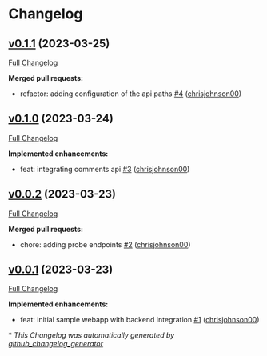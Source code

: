 # Changelog

## [v0.1.1](https://github.com/chrisjohnson00/python-webapp-sample/tree/v0.1.1) (2023-03-25)

[Full Changelog](https://github.com/chrisjohnson00/python-webapp-sample/compare/v0.1.0...v0.1.1)

**Merged pull requests:**

- refactor: adding configuration of the api paths [\#4](https://github.com/chrisjohnson00/python-webapp-sample/pull/4) ([chrisjohnson00](https://github.com/chrisjohnson00))

## [v0.1.0](https://github.com/chrisjohnson00/python-webapp-sample/tree/v0.1.0) (2023-03-24)

[Full Changelog](https://github.com/chrisjohnson00/python-webapp-sample/compare/v0.0.2...v0.1.0)

**Implemented enhancements:**

- feat: integrating comments api [\#3](https://github.com/chrisjohnson00/python-webapp-sample/pull/3) ([chrisjohnson00](https://github.com/chrisjohnson00))

## [v0.0.2](https://github.com/chrisjohnson00/python-webapp-sample/tree/v0.0.2) (2023-03-23)

[Full Changelog](https://github.com/chrisjohnson00/python-webapp-sample/compare/v0.0.1...v0.0.2)

**Merged pull requests:**

- chore: adding probe endpoints [\#2](https://github.com/chrisjohnson00/python-webapp-sample/pull/2) ([chrisjohnson00](https://github.com/chrisjohnson00))

## [v0.0.1](https://github.com/chrisjohnson00/python-webapp-sample/tree/v0.0.1) (2023-03-23)

[Full Changelog](https://github.com/chrisjohnson00/python-webapp-sample/compare/45b74386dc0145ca9feda81d1fc99cbec894ebe0...v0.0.1)

**Implemented enhancements:**

- feat: initial sample webapp with backend integration [\#1](https://github.com/chrisjohnson00/python-webapp-sample/pull/1) ([chrisjohnson00](https://github.com/chrisjohnson00))



\* *This Changelog was automatically generated by [github_changelog_generator](https://github.com/github-changelog-generator/github-changelog-generator)*
